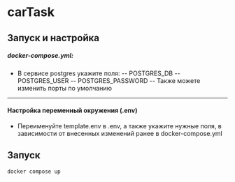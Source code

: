 # carTask
## Запуск и настройка

##### docker-compose.yml:
 - В сервисе postgres укажите поля: 
 -- POSTGRES_DB
 -- POSTGRES_USER
 -- POSTGRES_PASSWORD
 -- Также можете изменить порты по умолчанию
---
#### Настройка переменный окружения (.env)
 - Переименуйте template.env в .env, а также укажите нужные поля, в зависимости от внесенных изменений ранее в docker-compose.yml

## Запуск

```bash
docker compose up
```